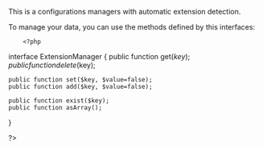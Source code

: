 This is a configurations managers with automatic extension detection.

To manage your data, you can use the methods defined by this interfaces:

        <?php
interface ExtensionManager
{
    public function get($key);
    public function delete($key);

    public function set($key, $value=false);
    public function add($key, $value=false);

    public function exist($key);
    public function asArray();

}

?>
